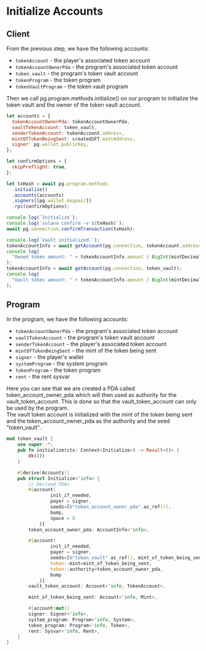 # Initialize Accounts

## Client
From the previous step, we have the following accounts:

- `tokenAccount` - the player's associated token account
- `tokenAccountOwnerPda` - the program's associated token account
- `token_vault` - the program's token vault account
- `tokenProgram` - the token program
- `tokenVaultProgram` - the token vault program

Then we call pg.program.methods.initialize() on our program to initialize the token vault and the owner of the token vault account.

```js
let accounts = {
  tokenAccountOwnerPda: tokenAccountOwnerPda,
  vaultTokenAccount: token_vault,
  senderTokenAccount: tokenAccount.address,
  mintOfTokenBeingSent: createdSFT.mintAddress,
  signer: pg.wallet.publicKey,
};

let confirmOptions = {
  skipPreflight: true,
};

let txHash = await pg.program.methods
  .initialize()
  .accounts(accounts)
  .signers([pg.wallet.keypair])
  .rpc(confirmOptions);

console.log(`Initialize`);
console.log(`solana confirm -v ${txHash}`);
await pg.connection.confirmTransaction(txHash);

console.log(`Vault initialized.`);
tokenAccountInfo = await getAccount(pg.connection, tokenAccount.address);
console.log(
  "Owned token amount: " + tokenAccountInfo.amount / BigInt(mintDecimals)
);
tokenAccountInfo = await getAccount(pg.connection, token_vault);
console.log(
  "Vault token amount: " + tokenAccountInfo.amount / BigInt(mintDecimals)
);
```

## Program

In the program, we have the following accounts:

- `tokenAccountOwnerPda` - the program's associated token account
- `vaultTokenAccount` - the program's token vault account
- `senderTokenAccount` - the player's associated token account
- `mintOfTokenBeingSent` - the mint of the token being sent
- `signer` - the player's wallet
- `systemProgram` - the system program
- `tokenProgram` - the token program
- `rent` - the rent sysvar

Here you can see that we are created a PDA called token_account_owner_pda which will then used as authority for the vault_token_account. This is done so that the vault_token_account can only be used by the program.  
The vault token account is initialized with the mint of the token being sent and the token_account_owner_pda as the authority and the seed "token_vault".

```rust
mod token_vault {
    use super::*;
    pub fn initialize(ctx: Context<Initialize>) -> Result<()> {
        Ok(())
    }

    #[derive(Accounts)]
    pub struct Initialize<'info> {
        // Derived PDAs
        #[account(
                init_if_needed,
                payer = signer,
                seeds=[b"token_account_owner_pda".as_ref()],
                bump,
                space = 8
            )]
        token_account_owner_pda: AccountInfo<'info>,

        #[account(
                init_if_needed,
                payer = signer,
                seeds=[b"token_vault".as_ref(), mint_of_token_being_sent.key().as_ref()],
                token::mint=mint_of_token_being_sent,
                token::authority=token_account_owner_pda,
                bump
            )]
        vault_token_account: Account<'info, TokenAccount>,

        mint_of_token_being_sent: Account<'info, Mint>,

        #[account(mut)]
        signer: Signer<'info>,
        system_program: Program<'info, System>,
        token_program: Program<'info, Token>,
        rent: Sysvar<'info, Rent>,
    }
}   
```